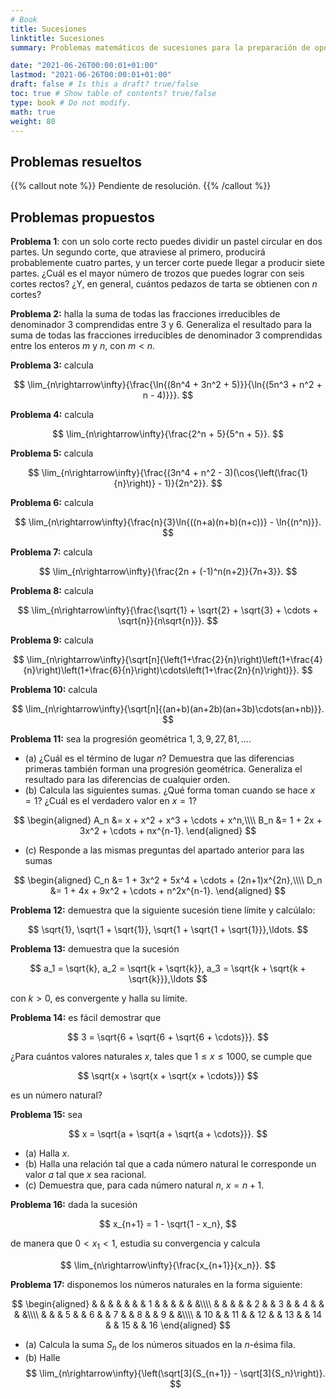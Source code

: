 ```yaml
---
# Book
title: Sucesiones
linktitle: Sucesiones
summary: Problemas matemáticos de sucesiones para la preparación de oposiciones al cuerpo de profesores de Enseñanza Secundaria, en la especialidad de matemáticas.

date: "2021-06-26T00:00:01+01:00"
lastmod: "2021-06-26T00:00:01+01:00"
draft: false # Is this a draft? true/false
toc: true # Show table of contents? true/false
type: book # Do not modify.
math: true
weight: 80
---
```


## Problemas resueltos

{{% callout note %}}
Pendiente de resolución.
{{% /callout %}}

## Problemas propuestos

**Problema 1**: con un solo corte recto puedes dividir un pastel circular en dos partes. Un segundo corte, que atraviese al primero, producirá probablemente cuatro partes, y un tercer corte puede llegar a producir siete partes. ¿Cuál es el mayor número de trozos que puedes lograr con seis cortes rectos? ¿Y, en general, cuántos pedazos de tarta se obtienen con $n$ cortes?

**Problema 2:** halla la suma de todas las fracciones irreducibles de denominador $3$ comprendidas entre $3$ y $6$. Generaliza el resultado para la suma de todas las fracciones irreducibles de denominador $3$ comprendidas entre los enteros $m$ y $n$, con $m < n$.

**Problema 3:** calcula

$$
\lim_{n\rightarrow\infty}{\frac{\ln{(8n^4 + 3n^2 + 5)}}{\ln{(5n^3 + n^2 + n - 4)}}}.
$$

**Problema 4:** calcula

$$
\lim_{n\rightarrow\infty}{\frac{2^n + 5}{5^n + 5}}.
$$

**Problema 5:** calcula

$$
\lim_{n\rightarrow\infty}{\frac{(3n^4 + n^2 - 3)(\cos{\left(\frac{1}{n}\right)} - 1)}{2n^2}}.
$$

**Problema 6:** calcula

$$
\lim_{n\rightarrow\infty}{\frac{n}{3}\ln{((n+a)(n+b)(n+c))} - \ln{(n^n)}}.
$$

**Problema 7:** calcula

$$
\lim_{n\rightarrow\infty}{\frac{2n + (-1)^n(n+2)}{7n+3}}.
$$

**Problema 8:** calcula

$$
\lim_{n\rightarrow\infty}{\frac{\sqrt{1} + \sqrt{2} + \sqrt{3} + \cdots + \sqrt{n}}{n\sqrt{n}}}.
$$

**Problema 9:** calcula

$$
\lim_{n\rightarrow\infty}{\sqrt[n]{\left(1+\frac{2}{n}\right)\left(1+\frac{4}{n}\right)\left(1+\frac{6}{n}\right)\cdots\left(1+\frac{2n}{n}\right)}}.
$$

**Problema 10:** calcula

$$
\lim_{n\rightarrow\infty}{\sqrt[n]{(an+b)(an+2b)(an+3b)\cdots(an+nb)}}.
$$

**Problema 11:** sea la progresión geométrica $1,3,9,27,81,\ldots$.

- (a) ¿Cuál es el término de lugar $n$? Demuestra que las diferencias primeras también forman una progresión geométrica. Generaliza el resultado para las diferencias de cualquier orden.
- (b) Calcula las siguientes sumas. ¿Qué forma toman cuando se hace $x=1$? ¿Cuál es el verdadero valor en $x=1$?

$$
\begin{aligned}
A_n &= x + x^2 + x^3 + \cdots + x^n,\\\\ B_n &= 1 + 2x + 3x^2 + \cdots + nx^{n-1}.
\end{aligned}
$$
    
- (c\) Responde a las mismas preguntas del apartado anterior para las sumas

$$
\begin{aligned}
C_n &= 1 + 3x^2 + 5x^4 + \cdots + (2n+1)x^{2n},\\\\ D_n &= 1 + 4x + 9x^2 + \cdots + n^2x^{n-1}.
\end{aligned}
$$

**Problema 12:** demuestra que la siguiente sucesión tiene límite y calcúlalo:

$$
\sqrt{1}, \sqrt{1 + \sqrt{1}}, \sqrt{1 + \sqrt{1 + \sqrt{1}}},\ldots.
$$

**Problema 13:** demuestra que la sucesión

$$
a_1 = \sqrt{k}, a_2 = \sqrt{k + \sqrt{k}}, a_3 = \sqrt{k + \sqrt{k + \sqrt{k}}},\ldots
$$

con $k > 0$, es convergente y halla su límite.

**Problema 14:** es fácil demostrar que 

$$
3 = \sqrt{6 + \sqrt{6 + \sqrt{6 + \cdots}}}.
$$ 

¿Para cuántos valores naturales $x$, tales que $1\leq x\leq 1000$, se cumple que 

$$
\sqrt{x + \sqrt{x + \sqrt{x + \cdots}}}
$$ 

es un número natural?

**Problema 15:** sea 

$$
x = \sqrt{a + \sqrt{a + \sqrt{a + \cdots}}}.
$$

- (a) Halla $x$.
- (b) Halla una relación tal que a cada número natural le corresponde un valor $a$ tal que $x$ sea racional.
- (c) Demuestra que, para cada número natural $n$, $x = n+1$.

**Problema 16:** dada la sucesión 

$$
x_{n+1} = 1 - \sqrt{1 - x_n},
$$ 

de manera que $0 < x_1 < 1$, estudia su convergencia y calcula 

$$
\lim_{n\rightarrow\infty}{\frac{x_{n+1}}{x_n}}.
$$

**Problema 17:** disponemos los números naturales en la forma siguiente:

$$
\begin{aligned}
&    & &    & &    & &  1 & &    & &    & &\\\\ &    & &    & &  2 & &  3 & &  4 & &    & &\\\\ &    & &  5 & &  6 & &  7 & &  8 & &  9 & &\\\\ & 10 & & 11 & & 12 & & 13 & & 14 & & 15 & & 16
\end{aligned}
$$

- (a) Calcula la suma $S_n$ de los números situados en la $n$-ésima fila.
- (b) Halle
    $$
    \lim_{n\rightarrow\infty}{\left(\sqrt[3]{S_{n+1}} - \sqrt[3]{S_n}\right)}.
    $$
